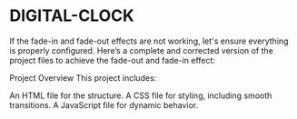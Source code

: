 # DIGITAL-CLOCK

If the fade-in and fade-out effects are not working, let's ensure everything is properly configured. Here’s a complete and corrected version of the project files to achieve the fade-out and fade-in effect:

Project Overview
This project includes:

An HTML file for the structure.
A CSS file for styling, including smooth transitions.
A JavaScript file for dynamic behavior.
